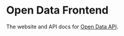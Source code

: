 # Open Data Frontend
The website and API docs for [Open Data API](https://github.com/glitchjsy/data-api).